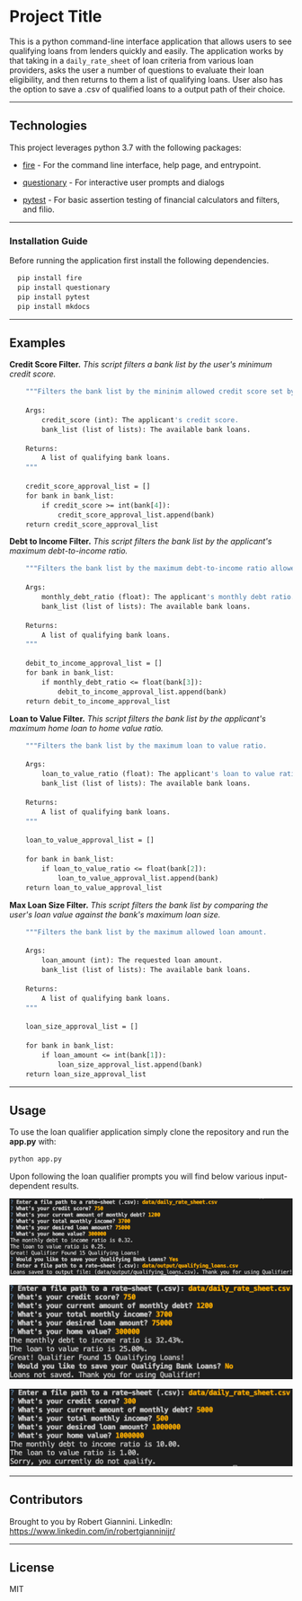 # Project Title

This is a python command-line interface application that allows users to see qualifying loans from lenders quickly and easily. The application works by that taking in a `daily_rate_sheet` of loan criteria from various loan providers, asks the user a number of questions to evaluate their loan eligibility, and then returns to them a list of qualifying loans. User also has the option to save a .csv of qualified loans to a output path of their choice.

---

## Technologies

This project leverages python 3.7 with the following packages:

* [fire](https://github.com/google/python-fire) - For the command line interface, help page, and entrypoint.

* [questionary](https://github.com/tmbo/questionary) - For interactive user prompts and dialogs

* [pytest](https://docs.pytest.org/en/stable/) - For basic assertion testing of financial calculators and filters, and filio.

---

### Installation Guide

Before running the application first install the following dependencies.

```python
  pip install fire
  pip install questionary
  pip install pytest
  pip install mkdocs
```

---

## Examples

**Credit Score Filter.**
*This script filters a bank list by the user's minimum credit score.*
```def filter_credit_score(credit_score, bank_list):
    """Filters the bank list by the mininim allowed credit score set by the bank.

    Args:
        credit_score (int): The applicant's credit score.
        bank_list (list of lists): The available bank loans.

    Returns:
        A list of qualifying bank loans.
    """

    credit_score_approval_list = []
    for bank in bank_list:
        if credit_score >= int(bank[4]):
            credit_score_approval_list.append(bank)
    return credit_score_approval_list
```
**Debt to Income Filter.**
*This script filters the bank list by the applicant's maximum debt-to-income ratio.*
```def filter_debt_to_income(monthly_debt_ratio, bank_list):
    """Filters the bank list by the maximum debt-to-income ratio allowed by the bank.

    Args:
        monthly_debt_ratio (float): The applicant's monthly debt ratio.
        bank_list (list of lists): The available bank loans.

    Returns:
        A list of qualifying bank loans.
    """

    debit_to_income_approval_list = []
    for bank in bank_list:
        if monthly_debt_ratio <= float(bank[3]):
            debit_to_income_approval_list.append(bank)
    return debit_to_income_approval_list
```

**Loan to Value Filter.**
*This script filters the bank list by the applicant's maximum home loan to home value ratio.*
```def filter_loan_to_value(loan_to_value_ratio, bank_list):
    """Filters the bank list by the maximum loan to value ratio.

    Args:
        loan_to_value_ratio (float): The applicant's loan to value ratio.
        bank_list (list of lists): The available bank loans.

    Returns:
        A list of qualifying bank loans.
    """

    loan_to_value_approval_list = []

    for bank in bank_list:
        if loan_to_value_ratio <= float(bank[2]):
            loan_to_value_approval_list.append(bank)
    return loan_to_value_approval_list
```

**Max Loan Size Filter.**
*This script filters the bank list by comparing the user's loan value against the bank's maximum loan size.*
```def filter_max_loan_size(loan_amount, bank_list):
    """Filters the bank list by the maximum allowed loan amount.

    Args:
        loan_amount (int): The requested loan amount.
        bank_list (list of lists): The available bank loans.

    Returns:
        A list of qualifying bank loans.
    """

    loan_size_approval_list = []

    for bank in bank_list:
        if loan_amount <= int(bank[1]):
            loan_size_approval_list.append(bank)
    return loan_size_approval_list
```
---

## Usage

To use the loan qualifier application simply clone the repository and run the **app.py** with:

```python
python app.py
```

Upon following the loan qualifier prompts you will find below various input-dependent results.

![Loan Qualifier With Saved Output](Images/qualifier_saved_output.png)

![Loan Qualifier With No Saved Output](Images/qualifier_no_output_save.png)

![Loan Qualifier User Not Qualified](Images/qualifier_user_not_qualified.png)

---

## Contributors

Brought to you by Robert Giannini.
LinkedIn: https://www.linkedin.com/in/robertgianninijr/

---

## License

MIT
